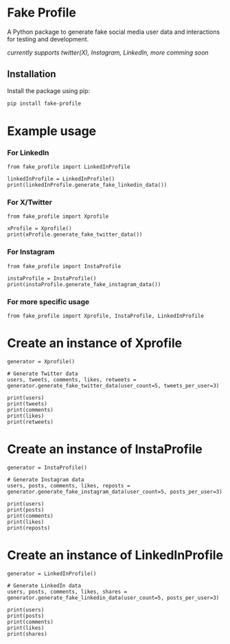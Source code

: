 # Fake Profile

A Python package to generate fake social media user data and interactions for testing and development.

<em> currently supports twitter(X), Instagram, LinkedIn, more comming soon </em>

## Installation

Install the package using pip:

```bash
pip install fake-profile

```


# Example usage
### For LinkedIn
```
from fake_profile import LinkedInProfile

linkedInProfile = LinkedInProfile()
print(linkedInProfile.generate_fake_linkedin_data())
```
### For X/Twitter
```
from fake_profile import Xprofile

xProfile = Xprofile()
print(xProfile.generate_fake_twitter_data())
```
### For Instagram
```
from fake_profile import InstaProfile

instaProfile = InstaProfile()
print(instaProfile.generate_fake_instagram_data())
```

### For more specific usage
```
from fake_profile import Xprofile, InstaProfile, LinkedInProfile
```
# Create an instance of Xprofile
```
generator = Xprofile()

# Generate Twitter data
users, tweets, comments, likes, retweets = generator.generate_fake_twitter_data(user_count=5, tweets_per_user=3)

print(users)
print(tweets)
print(comments)
print(likes)
print(retweets)
```
# Create an instance of InstaProfile
```
generator = InstaProfile()

# Generate Instagram data
users, posts, comments, likes, reposts = generator.generate_fake_instagram_data(user_count=5, posts_per_user=3)

print(users)
print(posts)
print(comments)
print(likes)
print(reposts)
```
# Create an instance of LinkedInProfile
```
generator = LinkedInProfile()

# Generate LinkedIn data
users, posts, comments, likes, shares = generator.generate_fake_linkedin_data(user_count=5, posts_per_user=3)

print(users)
print(posts)
print(comments)
print(likes)
print(shares)
```
